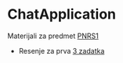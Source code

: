 # ChatApplication
Materijali za predmet [PNRS1](http://www.rt-rk.uns.ac.rs/predmeti/e2/pnrs-1-projektovanje-namenskih-ra%C4%8Dunarskih-struktura-1)

- Resenje za prva [3 zadatka](https://github.com/fjasic/ChatApplication/releases/tag/v0.3) 

